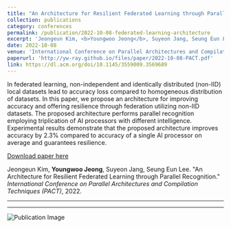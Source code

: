 ```yaml
---
title: "An Architecture for Resilient Federated Learning through Parallel Recognition"
collection: publications
category: conferences
permalink: /publication/2022-10-08-federated-learning-architecture
excerpt: 'Jeongeun Kim, <b>Youngwoo Jeong</b>, Suyeon Jang, Seung Eun Lee. &quot;An Architecture for Resilient Federated Learning through Parallel Recognition.&quot; <i>International Conference on Parallel Architectures and Compilation Techniques (PACT)</i>, 2022.'
date: 2022-10-08
venue: 'International Conference on Parallel Architectures and Compilation Techniques (PACT)'
paperurl: 'http://yw-ray.github.io/files/paper/2022-10-08-PACT.pdf'
link: https://dl.acm.org/doi/10.1145/3559009.3569689
---
```

In federated learning, non-independent and identically distributed (non-IID) local datasets lead to accuracy loss compared to homogeneous distribution of datasets. In this paper, we propose an architecture for improving accuracy and offering resilience through federation utilizing non-IID datasets. The proposed architecture performs parallel recognition employing triplication of AI processors with different intelligence. Experimental results demonstrate that the proposed architecture improves accuracy by 2.3% compared to accuracy of a single AI processor on average and guarantees resilience.

<a href='http://yw-ray.github.io/files/paper/2022-10-08-PACT.pdf'>Download paper here</a>

Jeongeun Kim, <b>Youngwoo Jeong</b>, Suyeon Jang, Seung Eun Lee. &quot;An Architecture for Resilient Federated Learning through Parallel Recognition.&quot; <i>International Conference on Parallel Architectures and Compilation Techniques (PACT)</i>, 2022.

---
---

![Publication Image](http://yw-ray.github.io/files/image/2022_pact_yw.jpg)
